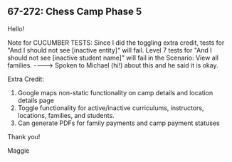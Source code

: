 ## 67-272: Chess Camp Phase 5  ##

Hello!

Note for CUCUMBER TESTS: Since I did the toggling extra credit, tests for "And I should not see [inactive entity]" will fail. Level 7 tests for "And I should not see [inactive student name]" will fail in the Scenario: View all families. 
----> Spoken to Michael (hi!) about this and he said it is okay.


Extra Credit:
1) Google maps non-static functionality on camp details and location details page
2) Toggle functionality for active/inactive curriculums, instructors, locations, families, and students.
3) Can generate PDFs for family payments and camp payment statuses


Thank you!

Maggie
